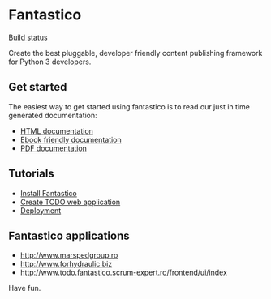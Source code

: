 Fantastico
==========

[Build status](http://jenkins.scrum-expert.ro:8080/job/fantastico-framework/badge/icon/)

Create the best pluggable, developer friendly content publishing framework for Python 3 developers.

Get started
-----------

The easiest way to get started using fantastico is to read our just in time generated documentation:

* [HTML documentation](http://rcosnita.github.io/fantastico/html/)
* [Ebook friendly documentation](http://rcosnita.github.io/fantastico/epub/)
* [PDF documentation](http://rcosnita.github.io/fantastico/latex/fantastico.pdf)

Tutorials
---------

* [Install Fantastico](http://rcosnita.github.io/fantastico/html/get_started/installation.html)
* [Create TODO web application](http://rcosnita.github.io/fantastico/html/how_to/todo/index.html)
* [Deployment](http://rcosnita.github.io/fantastico/html/how_to/deployment_how_to.html)

Fantastico applications
-----------------------

* http://www.marspedgroup.ro
* http://www.forhydraulic.biz
* http://www.todo.fantastico.scrum-expert.ro/frontend/ui/index

Have fun.
